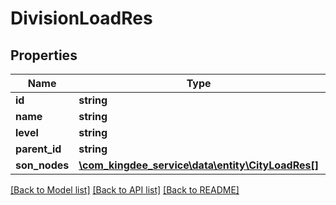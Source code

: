 # DivisionLoadRes

## Properties
Name | Type | Description | Notes
------------ | ------------- | ------------- | -------------
**id** | **string** |  | [optional] 
**name** | **string** |  | [optional] 
**level** | **string** |  | [optional] 
**parent_id** | **string** |  | [optional] 
**son_nodes** | [**\com_kingdee_service\data\entity\CityLoadRes[]**](CityLoadRes.md) |  | [optional] 

[[Back to Model list]](../README.md#documentation-for-models) [[Back to API list]](../README.md#documentation-for-api-endpoints) [[Back to README]](../README.md)


